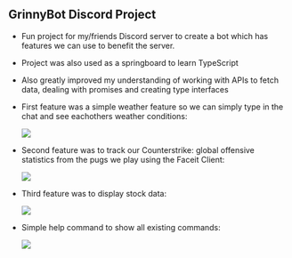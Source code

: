 ## GrinnyBot Discord Project

- Fun project for my/friends Discord server to create a bot which has features we can use to benefit the server.

- Project was also used as a springboard to learn TypeScript
- Also greatly improved my understanding of working with APIs to fetch data, dealing with promises and creating type interfaces

- First feature was a simple weather feature so we can simply type in the chat and see eachothers weather conditions:

  <p float="center">
    <img src="https://i.gyazo.com/af2e1fa5f2ca55e61a8910d91502b270.png">
  </p>

- Second feature was to track our Counterstrike: global offensive statistics from the pugs we play using the Faceit Client:

  <p float="center">
    <img src="https://i.gyazo.com/521e6f534afb31d49ad29d53bd0231a3.png">
  </p>

- Third feature was to display stock data:

  <p float="center">
    <img src="https://i.gyazo.com/162746deaa096d8eabb6cfece2dbd15b.png">
  </p>

- Simple help command to show all existing commands:
  <p float="center">
    <img src="https://i.gyazo.com/646bb3c1e7f54c98f47541456af659fe.png">
  </p>
